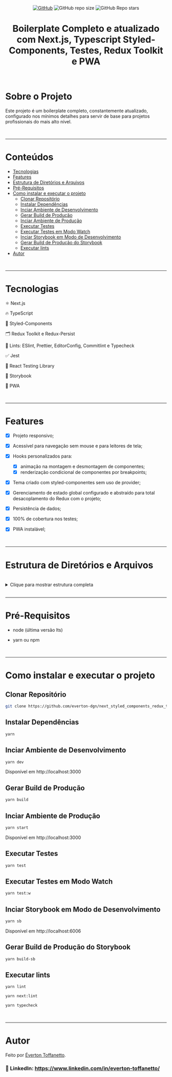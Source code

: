 <div align="center">

<a href="./LICENSE">![GitHub](https://img.shields.io/github/license/everton-dgn/next_styled_components_redux_tlk_pwa_boilerplate?style=plastic)</a>
![GitHub repo size](https://img.shields.io/github/repo-size/everton-dgn/next_styled_components_redux_tlk_pwa_boilerplate?style=plastic)
![GitHub Repo stars](https://img.shields.io/github/stars/everton-dgn/next_styled_components_redux_tlk_pwa_boilerplate?color=yellow&style=plastic)
</div>

<h1 align="center">Boilerplate Completo e atualizado com Next.js, Typescript Styled-Components, Testes, Redux Toolkit e PWA</h1>

<br />

# Sobre o Projeto

Este projeto é um boilerplate completo, constantemente atualizado, configurado nos mínimos detalhes para servir de base para projetos profissionais do mais alto nível.

<br />

---

# Conteúdos

* [Tecnologias](#tecnologias)
* [Features](#features)
* [Estrutura de Diretórios e Arquivos](#estrutura-de-diretórios-e-arquivos)
* [Pré-Requisitos](#pré-requisitos)
* [Como instalar e executar o projeto](#como-instalar-e-executar-o-projeto)
  * [Clonar Repositório](#clonar-repositório)
  * [Instalar Dependências](#instalar-dependências)
  * [Inciar Ambiente de Desenvolvimento](#inciar-ambiente-de-desenvolvimento)
  * [Gerar Build de Produção](#gerar-build-de-produção)
  * [Inciar Ambiente de Produção](#inciar-ambiente-de-produção)
  * [Executar Testes](#executar-testes)
  * [Executar Testes em Modo Watch](#executar-testes-em-modo-watch)
  * [Inciar Storybook em Modo de Desenvolvimento](#inciar-storybook-em-modo-de-desenvolvimento)
  * [Gerar Build de Produção do Storybook](#gerar-build-de-produção-do-storybook)
  * [Executar lints](#executar-lints)
* [Autor](#autor)

<br />

---

# Tecnologias

⚛ Next.js

🔥 TypeScript

💅 Styled-Components

🗂 Redux Toolkit e Redux-Persist

🚩 Lints: ESlint, Prettier, EditorConfig, Commitlint e Typecheck

✅ Jest 

🐙 React Testing Library

📝 Storybook

📱 PWA

<br />

---

# Features

- [x] Projeto responsivo;

- [x] Acessível para navegação sem mouse e para leitores de tela;

- [x] Hooks personalizados para:
  - [x] animação na montagem e desmontagem de componentes;
  - [x] renderização condicional de componentes por breakpoints;

- [x] Tema criado com styled-componentes sem uso de provider;

- [x] Gerenciamento de estado global configurado e abstraído para total desacoplamento do Redux com o projeto;

- [x] Persistência de dados;

- [x] 100% de cobertura nos testes;
  
- [x] PWA instalável;

<br />

---

# Estrutura de Diretórios e Arquivos

<br>

<details>
  <summary>Clique para mostrar estrutura completa</summary>

```
  project
  .
  ├── .husky
  ├── .jest
  |   ├── matchMediaMock.ts
  |   ├── nextDynamicMocks.ts
  |   ├── nextImageMocks.tsx
  |   └── setup.ts
  ├── .storybook
  |   ├── main.js
  |   ├── preview.js
  |   └── preview-head.html
  ├── componentGenerator
  |   ├── templates
  |   |   ├── component.tsx.hbs
  |   |   ├── stories.mdx.hbs
  |   |   ├── stories.tsx.hbs
  |   |   ├── styles.ts.hbs
  |   |   ├── test.tsx.hbs
  |   |   └── types.ts.hbs
  |   └── plopfile.js
  ├── public
  |   ├── iconsPwa     
  |   ├── imgs   
  |   ├── favicon.png   
  |   └── manifest.json
  ├── src
  |   ├── __mocks__
  |   |   ├── index.tsx
  |   |   └── nextRouter.ts
  |   ├── components
  |   |   ├── atoms
  |   |   |   ├── Button
  |   |   |   |   ├── __mocks__
  |   |   |   |   |   └── exemploMock.ts 
  |   |   |   |   ├── __tests__  
  |   |   |   |   |   └── Button.test.tsx          
  |   |   |   |   ├── storybook
  |   |   |   |   |   ├── stories.mdx
  |   |   |   |   |   └── stories.tsx
  |   |   |   |   ├── index.tsx
  |   |   |   |   ├── styles.ts
  |   |   |   |   └── types.ts
  |   |   |   ├── ErrorBoundary
  |   |   |   ├── HeadPage
  |   |   |   ├── RenderTextByBreakpoint
  |   |   |   ├── Svg
  |   |   |   |   ├── Logo  
  |   |   |   |   |   └── index.tsx
  |   |   |   |   ├── index.ts   
  |   |   |   |   └── types.ts   
  |   |   |   └── TitleSection
  |   |   ├── molecules
  |   |   |   └── TitleAnimation
  |   |   ├── organisms
  |   |   └── index.tsx
  |   ├── hooks
  |   |   ├── useAnimationRender
  |   |   ├── useRenderingByWindowSize
  |   |   |   ├── __mocks__
  |   |   |   |   └── exemploMock.ts 
  |   |   |   ├── __tests__  
  |   |   |   |   └── useAnimationRender.test.tsx          
  |   |   |   ├── index.ts
  |   |   |   └── types.ts
  |   |   └── index.ts
  |   ├── pages
  |   |   ├── _error
  |   |   ├── inicio
  |   |   |   ├── __mocks__
  |   |   |   |   └── exemploMock.ts  
  |   |   |   ├── __tests__ 
  |   |   |   |   └── inicio.test.tsx          
  |   |   |   ├── index.page.tsx
  |   |   |   └── styles.ts
  |   |   ├── pagina_exemplo
  |   |   ├── pagina_exemplo2
  |   |   ├── _app.page.tsx
  |   |   ├── _document.page.tsx
  |   |   └── index.page.tsx
  |   ├── store
  |   |   ├── exampleSimple
  |   |   |   ├── index.ts
  |   |   |   ├── types.ts
  |   |   |   └── useExampleSimple.ts
  |   |   ├── exampleWithPayload
  |   |   |   ├── index.ts
  |   |   |   ├── types.ts
  |   |   |   └── useExampleWithPayload.ts
  |   |   ├── configStore.ts
  |   |   ├── index.ts
  |   |   ├── persistConfig.ts
  |   |   └── rootState.ts
  |   ├── styles
  |   |   └── GlobalStyles.ts
  |   ├── templates
  |   |   ├── Default
  |   |   |   ├── __mocks__
  |   |   |   |   └── exemploMock.ts 
  |   |   |   ├── __tests__  
  |   |   |   |   └── Default.test.tsx          
  |   |   |   ├── index.tsx
  |   |   |   ├── styles.ts
  |   |   |   └── types.ts
  |   |   ├── Error
  |   |   ├── Example
  |   |   └── index.ts
  |   ├── theme
  |   |   ├── animations.ts
  |   |   ├── breakpoints.ts
  |   |   ├── colors.ts
  |   |   ├── index.ts
  |   |   ├── spacings.ts
  |   |   ├── typographies.ts
  |   |   └── windowSizes.ts
  |   ├── types
  |   |   ├── page.d.ts
  |   |   └── styled-components.d.ts
  |   └── utils
  |       ├── tests
  |       |   └── provider.tsx
  |       └── index.ts
  ├── .commitlintrc
  ├── .editorconfig
  ├── .eslintignore
  ├── .eslintrc
  ├── .gitattributes
  ├── .gitignore
  ├── .prettierignore
  ├── .pretierrc
  ├── jest.config.js
  ├── LICENSE
  ├── next.config.js
  ├── next-env.d.ts
  ├── package.json
  ├── README.md
  └── tsconfig.json
```

</details>

<br>

---

# Pré-Requisitos

- node (última versão lts)

- yarn ou npm

<br />

---

# Como instalar e executar o projeto

## Clonar Repositório

```bash
git clone https://github.com/everton-dgn/next_styled_components_redux_tlk_pwa_boilerplate.git
```

## Instalar Dependências

```bash
yarn
```

## Inciar Ambiente de Desenvolvimento

```bash
yarn dev
```

Disponível em http://localhost:3000

## Gerar Build de Produção

```bash
yarn build
```

## Inciar Ambiente de Produção

```bash
yarn start
```

Disponível em http://localhost:3000

## Executar Testes

```bash
yarn test
```

## Executar Testes em Modo Watch

```bash
yarn test:w
```

## Inciar Storybook em Modo de Desenvolvimento

```bash
yarn sb
```

Disponível em http://localhost:6006

## Gerar Build de Produção do Storybook

```bash
yarn build-sb
```

## Executar lints

```bash
yarn lint
```

```bash
yarn next:lint
```

```bash
yarn typecheck
```

<br />

---

# Autor

Feito por [Éverton Toffanetto](https://programadordesucesso.com).

### :link: LinkedIn: https://www.linkedin.com/in/everton-toffanetto/
